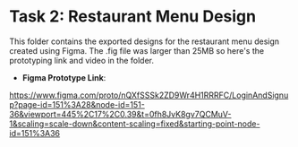 ﻿# Task 2: Restaurant Menu Design

This folder contains the exported designs for the restaurant menu design created using Figma.
The .fig file was larger than 25MB so here's the prototyping link and video in the folder.

- **Figma Prototype Link**: 

https://www.figma.com/proto/nQXfSSSk2ZD9Wr4H1RRRFC/LoginAndSignup?page-id=151%3A28&node-id=151-36&viewport=445%2C17%2C0.39&t=0fh8JvK8gv7QCMuV-1&scaling=scale-down&content-scaling=fixed&starting-point-node-id=151%3A36